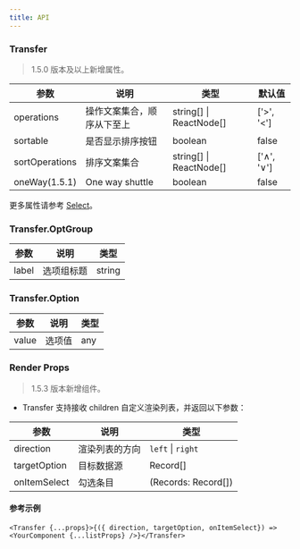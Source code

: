 ```yaml
---
title: API
---
```


### Transfer

> 1.5.0 版本及以上新增属性。

| 参数      | 说明                                     | 类型        |默认值 |
|-----------|------------------------------------------|------------|--------|
| operations | 操作文案集合，顺序从下至上 | string\[] \| ReactNode[] | ['>', '<'] |
| sortable | 是否显示排序按钮 | boolean | false |
| sortOperations | 排序文案集合 | string\[] \| ReactNode[] | ['∧', '∨'] |
| oneWay(1.5.1) | One way shuttle | boolean | false |

更多属性请参考 [Select](/zh/procmp/data-entry/select/#Select)。


### Transfer.OptGroup 

| 参数      | 说明                                     | 类型        |
|-----------|------------------------------------------|------------|
| label | 选项组标题 | string |

### Transfer.Option

| 参数      | 说明                                     | 类型        |
|-----------|------------------------------------------|------------|
| value | 选项值 | any |

### Render Props

> 1.5.3 版本新增组件。

- Transfer 支持接收 children 自定义渲染列表，并返回以下参数：

| 参数      | 说明                                     | 类型        |
|-----------|------------------------------------------|------------|
| direction | 渲染列表的方向 | `left` \| `right`  |
| targetOption | 目标数据源 | Record[]  |
| onItemSelect | 勾选条目 | (Records: Record[])  |

#### 参考示例

```
<Transfer {...props}>{({ direction, targetOption, onItemSelect}) => <YourComponent {...listProps} />}</Transfer>
 ```